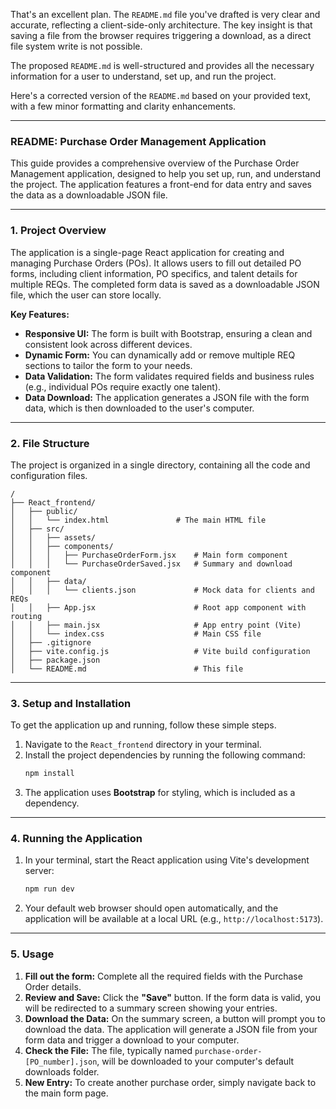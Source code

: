 That's an excellent plan. The `README.md` file you've drafted is very clear and accurate, reflecting a client-side-only architecture. The key insight is that saving a file from the browser requires triggering a download, as a direct file system write is not possible.

The proposed `README.md` is well-structured and provides all the necessary information for a user to understand, set up, and run the project.

Here's a corrected version of the `README.md` based on your provided text, with a few minor formatting and clarity enhancements.

-----

### README: Purchase Order Management Application

This guide provides a comprehensive overview of the Purchase Order Management application, designed to help you set up, run, and understand the project. The application features a front-end for data entry and saves the data as a downloadable JSON file.

-----

### 1\. Project Overview

The application is a single-page React application for creating and managing Purchase Orders (POs). It allows users to fill out detailed PO forms, including client information, PO specifics, and talent details for multiple REQs. The completed form data is saved as a downloadable JSON file, which the user can store locally.

**Key Features:**

  * **Responsive UI:** The form is built with Bootstrap, ensuring a clean and consistent look across different devices.
  * **Dynamic Form:** You can dynamically add or remove multiple REQ sections to tailor the form to your needs.
  * **Data Validation:** The form validates required fields and business rules (e.g., individual POs require exactly one talent).
  * **Data Download:** The application generates a JSON file with the form data, which is then downloaded to the user's computer.

-----

### 2\. File Structure

The project is organized in a single directory, containing all the code and configuration files.

```
/
├── React_frontend/
│   ├── public/
│   │   └── index.html               # The main HTML file
│   ├── src/
│   │   ├── assets/
│   │   ├── components/
│   │   │   ├── PurchaseOrderForm.jsx    # Main form component
│   │   │   └── PurchaseOrderSaved.jsx   # Summary and download component
│   │   ├── data/
│   │   │   └── clients.json             # Mock data for clients and REQs
│   │   ├── App.jsx                      # Root app component with routing
│   │   ├── main.jsx                     # App entry point (Vite)
│   │   └── index.css                    # Main CSS file
│   ├── .gitignore
│   ├── vite.config.js                   # Vite build configuration
│   ├── package.json
│   └── README.md                        # This file
```

-----

### 3\. Setup and Installation

To get the application up and running, follow these simple steps.

1.  Navigate to the `React_frontend` directory in your terminal.
2.  Install the project dependencies by running the following command:
    ```bash
    npm install
    ```
3.  The application uses **Bootstrap** for styling, which is included as a dependency.

-----

### 4\. Running the Application

1.  In your terminal, start the React application using Vite's development server:
    ```bash
    npm run dev
    ```
2.  Your default web browser should open automatically, and the application will be available at a local URL (e.g., `http://localhost:5173`).

-----

### 5\. Usage

1.  **Fill out the form:** Complete all the required fields with the Purchase Order details.
2.  **Review and Save:** Click the **"Save"** button. If the form data is valid, you will be redirected to a summary screen showing your entries.
3.  **Download the Data:** On the summary screen, a button will prompt you to download the data. The application will generate a JSON file from your form data and trigger a download to your computer.
4.  **Check the File:** The file, typically named `purchase-order-[PO_number].json`, will be downloaded to your computer's default downloads folder.
5.  **New Entry:** To create another purchase order, simply navigate back to the main form page.